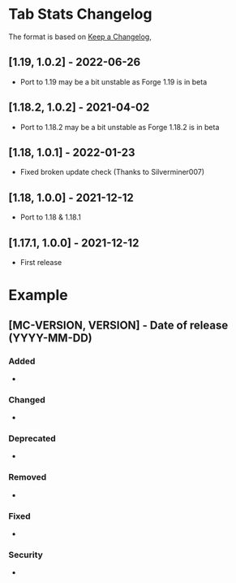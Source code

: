 # Tab Stats Changelog
The format is based on [Keep a Changelog](https://keepachangelog.com/en/1.0.0/),

## [1.19, 1.0.2] - 2022-06-26
- Port to 1.19 may be a bit unstable as Forge 1.19 is in beta

## [1.18.2, 1.0.2] - 2021-04-02
- Port to 1.18.2 may be a bit unstable as Forge 1.18.2 is in beta

## [1.18, 1.0.1] - 2022-01-23
- Fixed broken update check (Thanks to Silverminer007)

## [1.18, 1.0.0] - 2021-12-12
- Port to 1.18 & 1.18.1

## [1.17.1, 1.0.0] - 2021-12-12
- First release

# Example
## [MC-VERSION, VERSION] - Date of release (YYYY-MM-DD)
### Added
- 
### Changed
- 
### Deprecated
- 
### Removed
- 
### Fixed
- 
### Security
- 